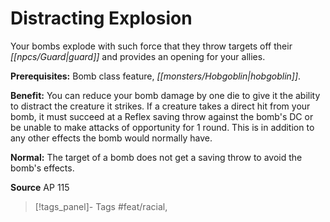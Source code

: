 ﻿---
cssclass: [feats]

---
# Distracting Explosion

Your bombs explode with such force that they throw targets off their _[[npcs/Guard|guard]]_ and provides an opening for your allies.

**Prerequisites:** Bomb class feature, _[[monsters/Hobgoblin|hobgoblin]]_.

**Benefit:** You can reduce your bomb damage by one die to give it the ability to distract the creature it strikes. If a creature takes a direct hit from your bomb, it must succeed at a Reflex saving throw against the bomb's DC or be unable to make attacks of opportunity for 1 round. This is in addition to any other effects the bomb would normally have.

**Normal:** The target of a bomb does not get a saving throw to avoid the bomb's effects.

**Source** AP 115
>[!tags_panel]- Tags
> #feat/racial, 